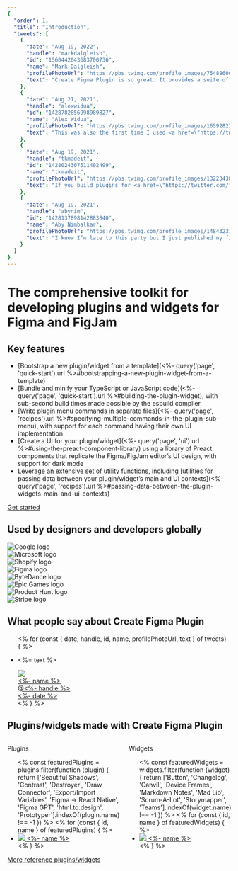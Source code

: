 ```yaml
---
{
  "order": 1,
  "title": "Introduction",
  "tweets": [
    {
      "date": "Aug 19, 2022",
      "handle": "markdalgleish",
      "id": "1560442043683700736",
      "name": "Mark Dalgleish",
      "profilePhotoUrl": "https://pbs.twimg.com/profile_images/754886061872979968/BzaOWhs1_400x400.jpg",
      "text": "Create Figma Plugin is so great. It provides a suite of utilities and Preact components that fit with Figma’s UI, and it gives you a local dev setup with TypeScript and CSS Modules support. Thanks <a href=\"https://twitter.com/yuanqinglim\" target=\"_blank\">@yuanqinglim</a> for your amazing work 🙏"
    },
    {
      "date": "Aug 21, 2021",
      "handle": "alexwidua",
      "id": "1428782856998989827",
      "name": "Alex Widua",
      "profilePhotoUrl": "https://pbs.twimg.com/profile_images/1659282301132341248/mUlxAI0D_400x400.jpg",
      "text": "This was also the first time I used <a href=\"https://twitter.com/yuanqinglim\" target=\"_blank\">@yuanqinglim</a>’s Create Figma Plugin toolkit and wow – what a comprehensive and thought-out library. Allowed me to have the first prototype up and running in just an hour. A staple for building Figma plugins from now on 😌"
    },
    {
      "date": "Aug 19, 2021",
      "handle": "tkmadeit",
      "id": "1428024307511402499",
      "name": "tkmadeit",
      "profilePhotoUrl": "https://pbs.twimg.com/profile_images/1322343885172051970/7r2g2q0E_400x400.jpg",
      "text": "If you build plugins for <a href=\"https://twitter.com/figma\" target=\"_blank\">@figma</a> do yourself a favor and start using Create Figma Plugin toolkit by <a href=\"https://twitter.com/yuanqinglim\" target=\"_blank\">@yuanqinglim</a>!"
    },
    {
      "date": "Aug 19, 2021",
      "handle": "abynim",
      "id": "1428137898142883840",
      "name": "Aby Nimbalkar",
      "profilePhotoUrl": "https://pbs.twimg.com/profile_images/1484323185185427456/o6Nzp-Hb_400x400.jpg",
      "text": "I know I’m late to this party but I just published my first <a href=\"https://twitter.com/figma\" target=\"_blank\">@figma</a> plugin 🥳 (org-only so can’t share yet). <a href=\"https://twitter.com/yuanqinglim\" target=\"_blank\">@yuanqinglim</a>’s Create Figma Plugin library made building the UI so easy and helped me focus on the logic instead. Highly recommended!"
    }
  ]
}
---
```


# The comprehensive toolkit for developing plugins and widgets for Figma and FigJam

## Key features

- [Bootstrap a new plugin/widget from a template](<%- query('page', 'quick-start').url %>#bootstrapping-a-new-plugin-widget-from-a-template)
- [Bundle and minify your TypeScript or JavaScript code](<%- query('page', 'quick-start').url %>#building-the-plugin-widget), with sub-second build times made possible by the esbuild compiler
- [Write plugin menu commands in separate files](<%- query('page', 'recipes').url %>#specifying-multiple-commands-in-the-plugin-sub-menu), with support for each command having their own UI implementation
- [Create a UI for your plugin/widget](<%- query('page', 'ui').url %>#using-the-preact-component-library) using a library of Preact components that replicate the Figma/FigJam editor’s UI design, with support for dark mode
- [Leverage an extensive set of utility functions](<%- query('page', 'utilities').url %>), including [utilities for passing data between your plugin/widget’s main and UI contexts](<%- query('page', 'recipes').url %>#passing-data-between-the-plugin-widgets-main-and-ui-contexts)

<div class="button">
<a href="<%- query('page', 'quick-start').url %>">Get started</a>
</div>

## Used by designers and developers globally

<div class="companies">
  <div class="companies__logo"><img src="<%- media['logo-google'] %>" alt="Google logo" /></div>
  <div class="companies__logo"><img src="<%- media['logo-microsoft'] %>" alt="Microsoft logo" /></div>
  <div class="companies__logo"><img src="<%- media['logo-shopify'] %>" alt="Shopify logo" /></div>
  <div class="companies__logo"><img src="<%- media['logo-figma'] %>" alt="Figma logo" /></div>
  <div class="companies__logo"><img src="<%- media['logo-bytedance'] %>" alt="ByteDance logo" /></div>
  <div class="companies__logo"><img src="<%- media['logo-epic-games'] %>" alt="Epic Games logo" /></div>
  <div class="companies__logo"><img src="<%- media['logo-product-hunt'] %>" alt="Product Hunt logo" /></div>
  <div class="companies__logo"><img src="<%- media['logo-stripe'] %>" alt="Stripe logo" /></div>
</div>

## What people say about Create&nbsp;Figma&nbsp;Plugin

<div>
<ul>
<% for (const { date, handle, id, name, profilePhotoUrl, text } of tweets) { %>
<li class="tweet">
<p class="tweet__text"><%= text %></p>
<div class="tweet__meta">
<div class="tweet__author">
<a href="https://twitter.com/<%- handle %>">
<div class="tweet__author-photo image"><img src="<%- profilePhotoUrl %>" /></div>
<div class="tweet__name"><%- name %></div>
<div class="tweet__handle">@<%- handle %></div>
</a>
</div>
<div class="tweet__date">
<a href="https://twitter.com/<%- handle %>/status/<%- id %>"><%- date %></a>
</div>
</div>
</li>
<% } %>
</ul>
</div>

## Plugins/widgets made with Create&nbsp;Figma&nbsp;Plugin

<div class="columns">
<div class="columns__column">
<p class="muted">Plugins</p>
<ul>
<% const featuredPlugins = plugins.filter(function (plugin) {
return ['Beautiful Shadows', 'Contrast', 'Destroyer', 'Draw Connector', 'Export/Import Variables', 'Figma → React Native', 'Figma GPT', 'html.to.design', 'Prototyper'].indexOf(plugin.name) !== -1
}) %>
<% for (const { id, name } of featuredPlugins) { %>
<li class="featured-plugin">
<a href="https://figma.com/community/plugin/<%- id %>" target="_blank">
<span class="image"><img src="https://figma.com/community/plugin/<%- id %>/icon" /></span>
<span class="featured-plugin__name"><%- name %></span>
</a>
</li>
<% } %>
</ul>
</div>
<div class="columns__column">
<p class="muted">Widgets</p>
<ul>
<% const featuredWidgets = widgets.filter(function (widget) {
return ['Button', 'Changelog', 'Canvil', 'Device Frames', 'Markdown Notes', 'Mad Lib', 'Scrum-A-Lot', 'Storymapper', 'Teams'].indexOf(widget.name) !== -1
}) %>
<% for (const { id, name } of featuredWidgets) { %>
<li class="featured-plugin">
<a href="https://figma.com/community/widget/<%- id %>" target="_blank">
<span class="image"><img src="https://figma.com/community/widget/<%- id %>/icon" /></span>
<span class="featured-plugin__name"><%- name %></span>
</a>
</li>
<% } %>
</ul>
</div>
</div>

<div class="button">
<a href="<%- query('page', 'reference-plugins-and-widgets').url %>">More reference plugins/widgets</a>
</div>
